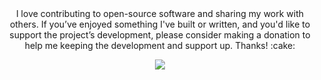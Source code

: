 
<center>
I love contributing to open-source software and sharing my work with others. If you’ve enjoyed something I've built or written, and you'd like to support the project’s development, please consider making a donation to help me keeping the development and support up. Thanks! :cake:

[<img src="http://i.imgur.com/yLbW5mG.png" class="no-lightbox">](https://www.paypal.com/cgi-bin/webscr?cmd=_s-xclick&hosted_button_id=RVXDDLKKLQRJW)
</center>